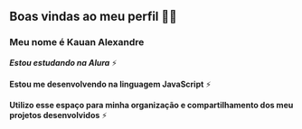 ## Boas vindas ao meu perfil 💙💙
### Meu nome é Kauan Alexandre 

**_Estou estudando na Alura_**  ⚡

**Estou me desenvolvendo na linguagem JavaScript**  ⚡

**Utilizo esse espaço para minha organização e compartilhamento dos meu projetos desenvolvidos**  ⚡

<!--
**Kauan-al/Kauan-al** is a ✨ _special_ ✨ repository because its `README.md` (this file) appears on your GitHub profile.

Here are some ideas to get you started:

- 🔭 I’m currently working on ...
- 🌱 I’m currently learning ...
- 👯 I’m looking to collaborate on ...
- 🤔 I’m looking for help with ...
- 💬 Ask me about ...
- 📫 How to reach me: ...
- 😄 Pronouns: ...
- ⚡ Fun fact: ...
-->
